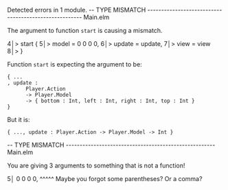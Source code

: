 Detected errors in 1 module.
-- TYPE MISMATCH ------------------------------------------------------ Main.elm

The argument to function `start` is causing a mismatch.

4│>       start {
5│>  model = 0 0 0 0,
6│>  update = update,
7│>  view = view
8│>  }

Function `start` is expecting the argument to be:

    { ...
    , update :
          Player.Action
          -> Player.Model
          -> { bottom : Int, left : Int, right : Int, top : Int }
    }

But it is:

    { ..., update : Player.Action -> Player.Model -> Int }

-- TYPE MISMATCH ------------------------------------------------------ Main.elm

You are giving 3 arguments to something that is not a function!

5│           0 0 0 0,
               ^^^^^
Maybe you forgot some parentheses? Or a comma?

